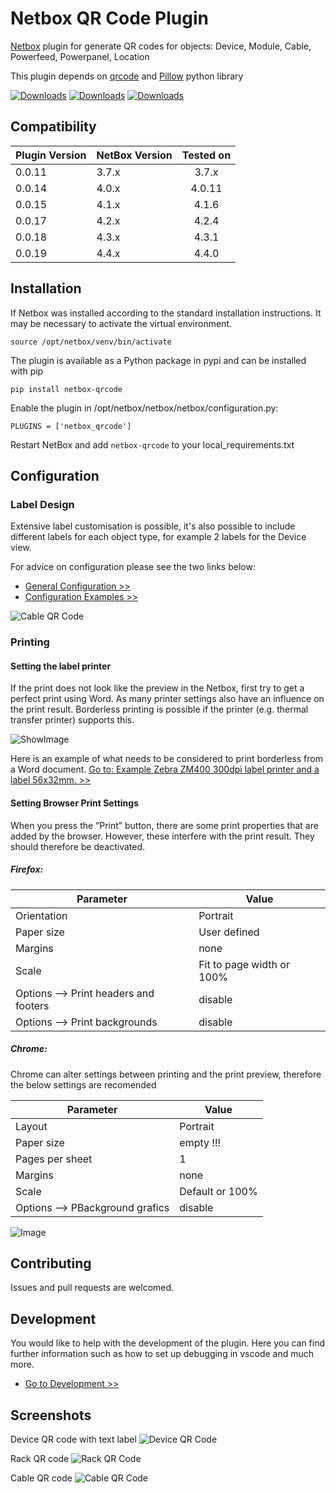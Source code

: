 # Netbox QR Code Plugin

[Netbox](https://github.com/netbox-community/netbox) plugin for generate QR codes for objects: Device, Module, Cable, Powerfeed, Powerpanel, Location 

This plugin depends on [qrcode](https://github.com/lincolnloop/python-qrcode) and [Pillow](https://github.com/python-pillow/Pillow) python library

[![Downloads](https://static.pepy.tech/badge/netbox-qrcode)](https://pepy.tech/project/netbox-qrcode)
[![Downloads](https://static.pepy.tech/badge/netbox-qrcode/month)](https://pepy.tech/project/netbox-qrcode)
[![Downloads](https://static.pepy.tech/badge/netbox-qrcode/week)](https://pepy.tech/project/netbox-qrcode)

## Compatibility

| Plugin Version | NetBox Version | Tested on |
| ------------- |:-------------| :-----------:|
| 0.0.11        | 3.7.x        | 3.7.x        |
| 0.0.14        | 4.0.x        | 4.0.11       |
| 0.0.15        | 4.1.x        | 4.1.6        |
| 0.0.17        | 4.2.x        | 4.2.4        |
| 0.0.18        | 4.3.x        | 4.3.1        |
| 0.0.19        | 4.4.x        | 4.4.0        |



## Installation

If Netbox was installed according to the standard installation instructions. It may be necessary to activate the virtual environment.

```
source /opt/netbox/venv/bin/activate
```

The plugin is available as a Python package in pypi and can be installed with pip

```
pip install netbox-qrcode
```
Enable the plugin in /opt/netbox/netbox/netbox/configuration.py:
```
PLUGINS = ['netbox_qrcode']
```
Restart NetBox and add `netbox-qrcode` to your local_requirements.txt

## Configuration

### Label Design

Extensive label customisation is possible, it's also possible to include different labels for each object type, for example 2 labels for the Device view.

For advice on configuration please see the two links below:

- [General Configuration >>](docs/README_Subpages/README_Configuration.md)
- [Configuration Examples  >>](docs/README_Subpages/README_Configuration_ExampleLabelConf.md)

![Cable QR Code](/docs/img/Configuration_Label_Example_10.png)


### Printing

#### Setting the label printer 

If the print does not look like the preview in the Netbox, first try to get a perfect print using Word. As many printer settings also have an influence on the print result. Borderless printing is possible if the printer (e.g. thermal transfer printer) supports this.

![ShowImage](/docs/img/Configuration_Printer_WordPreview.png)


Here is an example of what needs to be considered to print borderless from a Word document. [Go to: Example Zebra ZM400 300dpi label printer and a label 56x32mm. >>](/docs/img/Configuration_Printer_ZM400.png)


#### Setting Browser Print Settings

When you press the “Print” button, there are some print properties that are added by the browser. However, these interfere with the print result. They should therefore be deactivated.

##### Firefox:

| Parameter                                      | Value                        |
| ---------------------------------------------  | ---------------------------  |
| Orientation                                    | Portrait                     |  
| Paper size                                     | User defined                 |
| Margins                                        | none                         |
| Scale                                          | Fit to page width or 100%    |
| Options --> Print headers and footers          | disable                      |
| Options --> Print backgrounds                  | disable                      |

##### Chrome:
Chrome can alter settings between printing and the print preview, therefore the below settings are recomended

| Parameter                                      | Value                        |
| ---------------------------------------------  | ---------------------------  |
| Layout                                         | Portrait                     |  
| Paper size                                     | empty !!!                    |
| Pages per sheet                                | 1                            |
| Margins                                        | none                         |
| Scale                                          | Default or 100%              |
| Options --> PBackground grafics                | disable                      |

![Image](/docs/img/Configuration_Browser_Print_Settings.png)




## Contributing

Issues and pull requests are welcomed.

## Development

You would like to help with the development of the plugin. Here you can find further information such as how to set up debugging in vscode and much more.

- [Go to Development >>](docs/README_Subpages/README_Development.md)

## Screenshots

Device QR code with text label
![Device QR Code](docs/img/qrcode.png)

Rack QR code
![Rack QR Code](docs/img/qrcode_rack.png)

Cable QR code
![Cable QR Code](docs/img/qrcode_cable.png)
